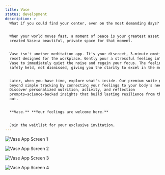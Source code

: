 ```yaml
---
title: Vase
status: development
description: >
  What if you could find your center, even on the most demanding days?  


  When your world moves fast, a moment of peace is your greatest asset. We’ve
  created Vase—a beautiful, private space for that moment.  


  Vase isn't another meditation app. It's your discreet, 3-minute emotional
  reset designed for the workplace. Gently pour a stressful feeling into your
  Vase to immediately quiet the noise and regain your focus. The feeling is
  safely held, not dismissed, giving you the clarity to excel in the moment.  


  Later, when you have time, explore what's inside. Our premium suite goes
  beyond simple tracking by connecting your feelings to your body's needs.
  Discover personalized nutrition, activity, and reflection
  prompts—science-backed insights that build lasting resilience from the inside
  out.  


  **Vase.** **Your feelings are welcome here.**  


  Join the waitlist for your exclusive invitation.
---
```


![Vase App Screen 1](/images/Indie%20app/screen1.png)

![Vase App Screen 2](/images/Indie%20app/screen2.png)

![Vase App Screen 3](/images/Indie%20app/screen%203.png)

![Vase App Screen 4](/images/Indie%20app/screen4.png)
